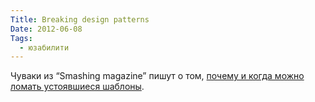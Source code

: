 ```yaml
---
Title: Breaking design patterns
Date: 2012-06-08
Tags:
  - юзабилити
---
```


Чуваки из “Smashing magazine” пишут о том, [почему и когда можно ломать устоявшиеся шаблоны](http://uxdesign.smashingmagazine.com/2012/06/06/design-patterns-when-breaking-rules-ok/).